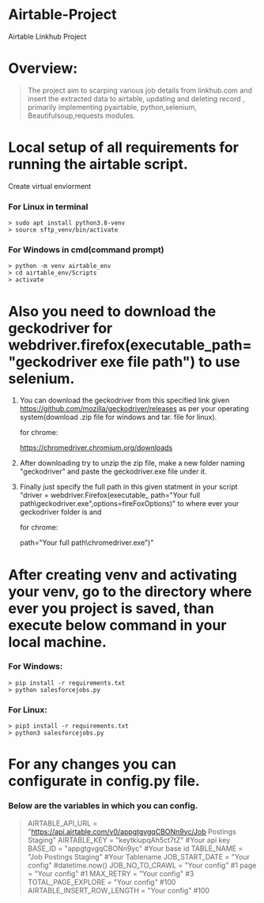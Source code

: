 # Airtable-Project
Airtable Linkhub Project

# Overview:

> The project aim to scarping various job details from linkhub.com and insert the extracted data to airtable, updating and deleting record , primarily implementing pyairtable, python,selenium, Beautifulsoup,requests modules.


# Local setup of all requirements for running the airtable script.
Create virtual enviorment 

### For Linux in terminal
    > sudo apt install python3.8-venv
    > source sftp_venv/bin/activate

### For Windows in cmd(command prompt)
    > python -m venv airtable_env
    > cd airtable_env/Scripts
    > activate


#  Also you need to download the geckodriver for webdriver.firefox(executable_path="geckodriver exe file path") to use selenium.

1. You can download the geckodriver from this specified link given https://github.com/mozilla/geckodriver/releases
   as per your operating system(download .zip file for windows and tar. file for linux).

   for chrome:

   https://chromedriver.chromium.org/downloads


2. After downloading try to unzip the zip file, make a new folder naming "geckodriver" and paste the geckodriver.exe 
   file under it.

3. Finally just specify the full path in this given statment in your script "driver = webdriver.Firefox(executable_
   path="Your full path\\geckodriver.exe",options=fireFoxOptions)" to where ever your geckodriver folder is and 

   for chrome:

    path="Your full path\\chromedriver.exe")"



# After creating venv and activating your venv, go to the directory where ever you project is saved, than  execute below command in your local machine.

### For Windows:
    > pip install -r requirements.txt
    > python salesforcejobs.py

### For Linux:
    > pip3 install -r requirements.txt
    > python3 salesforcejobs.py


# For any changes you can configurate in config.py file.

### Below are the variables in which you can config.
> AIRTABLE_API_URL = "https://api.airtable.com/v0/appgtgvgqCBONn9yc/Job Postings Staging"
> AIRTABLE_KEY = "keytkiupqAh5ct7tZ"  #Your api key
> BASE_ID = "appgtgvgqCBONn9yc"       #Your base id
> TABLE_NAME = "Job Postings Staging" #Your Tablename
> JOB_START_DATE = "Your config" #datetime.now()
> JOB_NO_TO_CRAWL = "Your config" #1
> page = "Your config" #1 
> MAX_RETRY = "Your config" #3
> TOTAL_PAGE_EXPLORE = "Your config" #100
> AIRTABLE_INSERT_ROW_LENGTH = "Your config" #100





